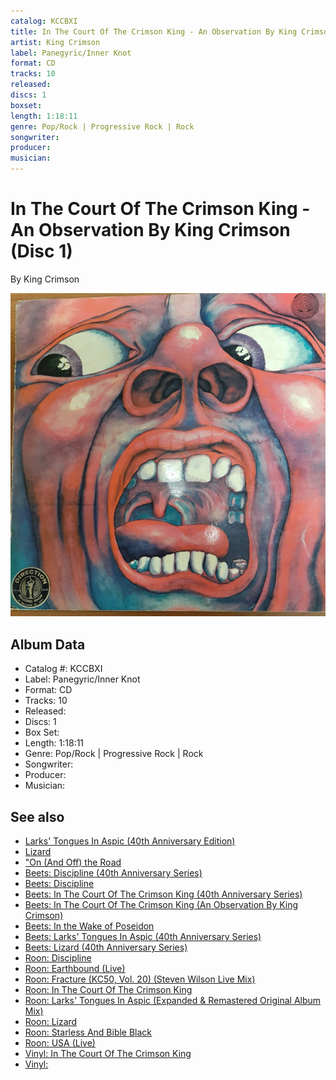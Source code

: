 ```yaml
---
catalog: KCCBXI
title: In The Court Of The Crimson King - An Observation By King Crimson (Disc 1)
artist: King Crimson
label: Panegyric/Inner Knot
format: CD
tracks: 10
released: 
discs: 1
boxset: 
length: 1:18:11
genre: Pop/Rock | Progressive Rock | Rock
songwriter: 
producer: 
musician: 
---
```


# In The Court Of The Crimson King - An Observation By King Crimson (Disc 1)

By King Crimson

![](../../assets/albumcovers/King_Crimson-In_The_Court_Of_The_Crimson_King.png)

## Album Data

- Catalog #: KCCBXI
- Label: Panegyric/Inner Knot
- Format: CD
- Tracks: 10
- Released: 
- Discs: 1
- Box Set: 
- Length: 1:18:11
- Genre: Pop/Rock | Progressive Rock | Rock
- Songwriter: 
- Producer: 
- Musician: 


## See also

- [Larks' Tongues In Aspic (40th Anniversary Edition)](Larks_Tongues_In_Aspic_40th_Anniversary_Edition.md)
- [Lizard](Lizard.md)
- ["On (And Off) the Road](On_And_Off_the_Road-_Studio__Live__Audio_and_Audio-Visual_1981-1984_Disc_1.md)
- [Beets: Discipline (40th Anniversary Series)](../../Beets/King_Crimson/Discipline_40th_Anniversary_Series.md)
- [Beets: Discipline](../../Beets/King_Crimson/Discipline.md)
- [Beets: In The Court Of The Crimson King (40th Anniversary Series)](../../Beets/King_Crimson/In_The_Court_Of_The_Crimson_King_40th_Anniversary_Series.md)
- [Beets: In The Court Of The Crimson King (An Observation By King Crimson)](../../Beets/King_Crimson/In_The_Court_Of_The_Crimson_King_An_Observation_By_King_Crimson.md)
- [Beets: In the Wake of Poseidon](../../Beets/King_Crimson/In_the_Wake_of_Poseidon.md)
- [Beets: Larks' Tongues In Aspic (40th Anniversary Series)](../../Beets/King_Crimson/Larks_Tongues_In_Aspic_40th_Anniversary_Series.md)
- [Beets: Lizard (40th Anniversary Series)](../../Beets/King_Crimson/Lizard_40th_Anniversary_Series.md)
- [Roon: Discipline](../../Roon/King_Crimson/Discipline.md)
- [Roon: Earthbound (Live)](../../Roon/King_Crimson/Earthbound_Live.md)
- [Roon: Fracture (KC50, Vol. 20) (Steven Wilson Live Mix)](../../Roon/King_Crimson/Fracture_KC50__Vol_20_Steven_Wilson_Live_Mix.md)
- [Roon: In The Court Of The Crimson King](../../Roon/King_Crimson/In_The_Court_Of_The_Crimson_King.md)
- [Roon: Larks' Tongues In Aspic (Expanded & Remastered Original Album Mix)](../../Roon/King_Crimson/Larks_Tongues_In_Aspic_Expanded_and_Remastered_Original_Album_Mix.md)
- [Roon: Lizard](../../Roon/King_Crimson/Lizard.md)
- [Roon: Starless And Bible Black](../../Roon/King_Crimson/Starless_And_Bible_Black.md)
- [Roon: USA (Live)](../../Roon/King_Crimson/USA_Live.md)
- [Vinyl: In The Court Of The Crimson King](../../Vinyl/King_Crimson/In_The_Court_Of_The_Crimson_King.md)
- [Vinyl: ](../../Vinyl/King_Crimson/King_Crimson.md)
